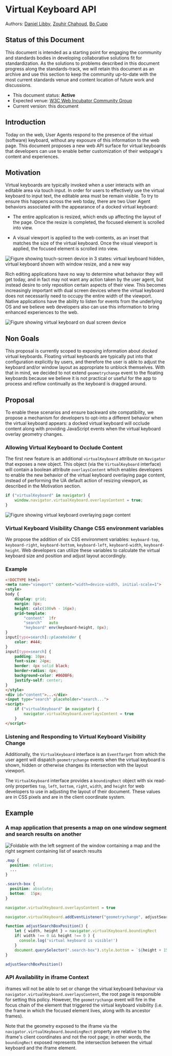 # Virtual Keyboard API

Authors: [Daniel Libby](https://github.com/dlibby-), [Zouhir Chahoud](https://github.com/Zouhir), [Bo Cupp](https://github.com/BoCupp-Microsoft)

## Status of this Document
This document is intended as a starting point for engaging the community and standards bodies in developing collaborative solutions fit for standardization. As the solutions to problems described in this document progress along the standards-track, we will retain this document as an archive and use this section to keep the community up-to-date with the most current standards venue and content location of future work and discussions.
* This document status: **Active**
* Expected venue: [W3C Web Incubator Community Group](https://wicg.io/) 
* Current version: this document

## Introduction

Today on the web, User Agents respond to the presence of the virtual (software) keyboard, without any exposure of this information to the web page. This document proposes a new web API surface for virtual keyboards that developers can use to enable better customization of their webpage's content and experiences.

## Motivation

Virtual keyboards are typically invoked when a user interacts with an editable area via touch input. In order for users to effectively use the virtual keyboard to input text, the editable area must be remain visible. To try to ensure this happens across the web today, there are two User Agent behaviors associated with the appearance of a docked virtual keyboard:

- The entire application is resized, which ends up affecting the layout of the page. Once the resize is completed, the focused element is scrolled into view.

- A visual viewport is applied to the web contents, as an inset that matches the size of the virtual keyboard. Once the visual viewport is applied, the focused element is scrolled into view.

![Figure showing touch-screen device in 3 states: virtual keyboard hidden, virtual keyboard shown with window resize, and a new way ](single-touch-screen-device.png)

Rich editing applications have no way to determine what behavior they will get today, and in fact may not want any action taken by the user agent, but instead desire to only reposition certain aspects of their view. This becomes increasingly important with dual screen devices where the virtual keyboard does not necessarily need to occupy the entire width of the viewport. Native applications have the ability to listen for events from the underlying OS and we believe web developers also can use this information to bring enhanced experiences to the web.

![Figure showing virtual keyboard on dual screen device](dual-screen-device.png)

## Non Goals

This proposal is currently scoped to exposing information about *docked* virtual keyboards. Floating virtual keyboards are typically put into that configuration explicitly by users, and therefore the user is able to adjust the keyboard and/or window layout as appropriate to unblock themselves. With that in mind, we decided to not extend `geometrychange` event to the floating keyboards because we believe it is not practical or useful for the app to process and reflow continually as the keyboard is dragged around.

## Proposal

To enable these scenarios and ensure backward site compatibility, we propose a mechanism for developers to opt-into a different behavior when the virtual keyboard appears: a docked virtual keyboard will occlude content along with providing JavaScript events when the virtual keyboard overlay geometry changes.

### Allowing Virtual Keyboard to Occlude Content

The first new feature is an additional `virtualKeyboard` attribute on `Navigator` that exposes a new object. This object (via the `VirtualKeyboard` interface) will contain a boolean attribute `overlaysContent` which enables developers to enable the new behavior of the virtual keyboard overlaying page content, instead of performing the UA default action of resizing viewport, as described in the Motivation section.

```javascript
if ("virtualKeyboard" in navigator) {
    window.navigator.virtualKeyboard.overlaysContent = true;
}
```

![Figure showing virtual keyboard overlaying page content](keyboard-occluding-content.png)

### Virtual Keyboard Visibility Change CSS environment variables 

We propose the addition of six CSS environment variables: `keyboard-top`, `keyboard-right`, `keyboard-bottom`, `keyboard-left`, `keyboard-width`, `keyboard-height`. Web developers can utilize these variables to calculate the virtual keyboard size and position and adjust layout accordingly.

### Example
```html
<!DOCTYPE html>
<meta name="viewport" content="width=device-width, initial-scale=1">
<style>
body {
    display: grid;
    margin: 8px;
    height: calc(100vh - 16px);
    grid-template: 
        "content"  1fr
        "search"   auto
        "keyboard" env(keyboard-height, 0px);
}
input[type=search]::placeholder {
    color: #444;
}
input[type=search] {
    padding: 10px;
    font-size: 24px;
    border: 4px solid black;
    border-radius: 4px;
    background-color: #86DBF6;
    justify-self: center;
}
</style>
<div id="content">...</div>
<input type="search" placeholder="search...">
<script>
    if ("virtualKeyboard" in navigator) {
        navigator.virtualKeyboard.overlaysContent = true
    }
</script>
```

### Listening and Responding to Virtual Keyboard Visibility Change

Additionally, the `VirtualKeyboard` interface is an `EventTarget` from which the user agent will dispatch `geometrychange` events when the virtual keyboard is shown, hidden or otherwise changes its intersection with the layout viewport.

The `VirtualKeyboard` interface provides a `boundingRect` object with six read-only properties `top`, `left`, `bottom`, `right`, `width`, and `height` for web developers to use in adjusting the layout of their document. These values are in CSS pixels and are in the client coordinate system.

## Example

### A map application that presents a map on one window segment and search results on another

![Foldable with the left segment of the window containing a map and the right segment containing list of search results](example.png)

```css
.map {
  position: relative;
  ...
}

.search-box {
  position: absolute;
  bottom:  15px;
}
```

```javascript
navigator.virtualKeyboard.overlaysContent = true

navigator.virtualKeyboard.addEventListener("geometrychange", adjustSearchBoxPosition)

function adjustSearchBoxPosition() {
    let { width, height } = navigator.virtualKeyboard.boundingRect
    if( width !== 0 && height !== 0 ) {
      console.log('virtual keyboard is visible!')
    }
    document.querySelector(".search-box").style.bottom = `${height + 15}px`
}

adjustSearchBoxPosition()
```

### API Availability in iframe Context

iframes will not be able to set or change the virtual keyboard behaviour via `navigator.virtualKeyboard.overlaysContent`, the root page is responsible for setting this policy. However, the `geometrychange` event will fire in the focus chain of the element that triggered the virtual keyboard visibility (i.e. the frame in which the focused element lives, along with its ancestor frames).

Note that the geometry exposed to the iframe via the `navigator.virtualKeyboard.boundingRect` property are relative to the iframe's client coordinates and not the root page; in other words, the `boundingRect` exposed represents the intersection between the virtual keyboard and the iframe element.
